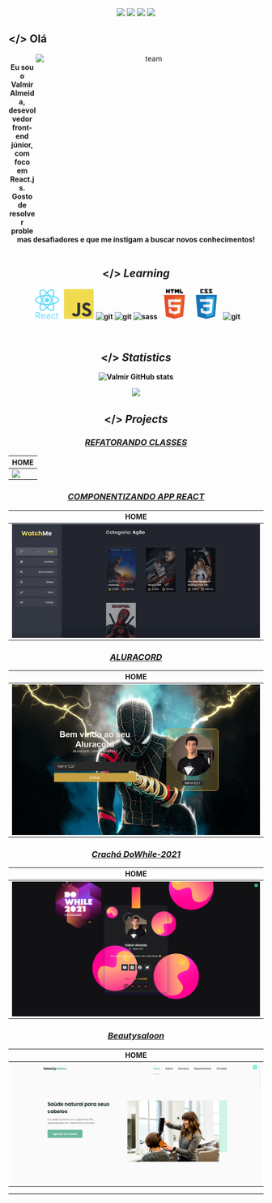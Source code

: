 <div align="center">
 
   <a href="https://www.instagram.com/valmir_almeida__/" target="_blank"><img src="https://img.shields.io/badge/-Instagram-%23E4405F?style=for-the-badge&logo=instagram&logoColor=white" target="_blank"></a>
 <a href = "mailto:almeidavalmir76@gmail.com"><img src="https://img.shields.io/badge/-Gmail-%23333?style=for-the-badge&logo=gmail&logoColor=white" target="_blank"></a>
 <a href="https://github.com/valmir1227" target="_blank"><img src="https://camo.githubusercontent.com/a80d00f23720d0bc9f55481cfcd77ab79e141606829cf16ec43f8cacc7741e46/68747470733a2f2f696d672e736869656c64732e696f2f62616467652f4c696e6b6564496e2d3030373742353f7374796c653d666f722d7468652d6261646765266c6f676f3d6c696e6b6564696e266c6f676f436f6c6f723d7768697465"></a>
  <a href="https://github.com/valmir1227?tab=followers" target="_blank"><img src="https://img.shields.io/github/followers/valmir1227?style=for-the-badge"></a>
 
</div>


## </> Olá 

<div align="center"> <img align="right" alt="team" src="https://teaminsights.io/wp-content/uploads/2019/08/illustration-team-index.png" width="450" height="350" />
<br/>
<strong>
 Eu sou o Valmir Almeida, desevolvedor front-end júnior, com foco em React.js. Gosto de resolver problemas desafiadores e que me instigam a buscar novos  conhecimentos!
 <strong>
<br/>

<br>

## </> *Learning*

<p>
 <img src="https://raw.githubusercontent.com/devicons/devicon/master/icons/react/react-original-wordmark.svg" alt="react" width="60" height="60"/> 
 <img src="https://raw.githubusercontent.com/devicons/devicon/master/icons/javascript/javascript-original.svg" alt="javascript" width="60" height="60"/>
 <img src="https://camo.githubusercontent.com/f83d85063a70b9e2f2f422c0b41f8834da2551ce1e9728b62c3397911fc09f7d/68747470733a2f2f63646e2e69636f6e73636f75742e636f6d2f69636f6e2f667265652f706e672d3235362f747970657363726970742d313137343936352e706e67" alt="git" width="60" height="60"/>
 <img src="https://iconape.com/wp-content/files/gm/82643/svg/next-js.svg" alt="git" width="60" height="60"/>
 <img src="https://styles.redditmedia.com/t5_2ruxc/styles/communityIcon_xyu9ur5r4iu41.png" alt="sass" width="60" height="60"/> 
 <img src="https://raw.githubusercontent.com/devicons/devicon/master/icons/html5/html5-original-wordmark.svg" alt="html5" width="60" height="60"/> 
 <img src="https://raw.githubusercontent.com/devicons/devicon/master/icons/css3/css3-original-wordmark.svg" alt="css3" width="60" height="60"/> 
 <img src="https://www.vectorlogo.zone/logos/git-scm/git-scm-icon.svg" alt="git" width="60" height="60"/>
 
  
 
</p>

<br>

## </> *Statistics* 
 
 ![Valmir GitHub stats](https://github-readme-stats.vercel.app/api?username=valmir1227&show_icons=true&theme=github_dark)
 
 <div align="center">
  <img height="200em" src="https://github-readme-stats.vercel.app/api/top-langs/?username=valmir1227&layout=compact&count_private=true&hide_border=true&theme=github_dark&show_icons=true">
  </div>




## </> *Projects*

### <a href="https://github.com/valmir1227/ReactJs-Refactoring-Classes-TS"> *REFATORANDO CLASSES* </a>
|HOME |
|-- |
|<img  align="left"  src="https://raw.githubusercontent.com/elianbecali/refactoring-classes-ts/master/.github/preview.gif"/>   | 

### <a href="https://github.com/valmir1227/Ignite-Componetizando-app"> *COMPONENTIZANDO APP REACT* </a>
|HOME |
|-- | 
|<img  align="left" src="https://raw.githubusercontent.com/valmir1227/Ignite-Componetizando-app/main/.github/161743504-abad57af-3f9c-4ad6-814d-2c030e46e297.gif"/> 

### <a href="https://github.com/valmir1227/aluracord"> *ALURACORD* </a>
|HOME |
|-- |
|<img  align="left" src="https://github.com/valmir1227/aluracord/blob/main/images_demo/desktop.png?raw=true"/>

### <a href="https://github.com/valmir1227/nlw-heat-origin"> *Crachá DoWhile-2021* </a>
|HOME
|-- |
|<img  align="left" src="https://github.com/valmir1227/nlw-heat-origin/blob/main/demo/desktop.png?raw=true"/>  

### <a href="https://github.com/valmir1227/beautysaloon"> *Beautysaloon* </a>
|HOME |
|-- |
|<img  align="left" src="https://github.com/valmir1227/beautysaloon/blob/main/.github/home.png"/>

 

------------

